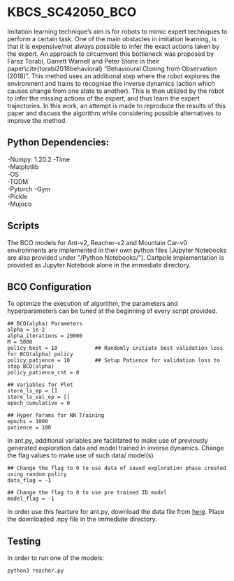 # KBCS_SC42050_BCO
Imitation learning technique’s aim is for robots to mimic expert techniques to perform a certain task. One of the main obstacles in imitation learning, is that it is expensive/not always possible to infer the exact actions taken by the expert. An approach to circumvent this bottleneck was proposed by Faraz Torabi, Garrett Warnell and Peter Stone in their paper\cite{torabi2018behavioral} “Behavioural Cloning from Observation (2018)”. This method uses an additional step where the robot explores the environment and trains to recognise the inverse dynamics (action which causes change from one state to another). This is then utilized by the robot to infer the missing actions of the expert, and thus learn the expert trajectories. In this work, an attempt is made to reproduce the results of this paper and discuss the algorithm while considering possible alternatives to improve the method.

## Python Dependencies:  
-Numpy: 1.20.2
-Time  
-Matplotlib  
-OS  
-TQDM  
-Pytorch
-Gym  
-Pickle  
-Mujoco  

## Scripts
The BCO models for Ant-v2, Reacher-v2 and Mountain Car-v0 environments are implemented in their own python files (Jupyter Notebooks are also provided under "/Python Notebooks/"). Cartpole implementation is provided as Jupyter Notebook alone in the immediate directory.

## BCO Configuration
To optimize the execution of algorithm, the parameters and hyperparameters can be tuned at the beginning of every script provided. 
```
## BCO(alpha) Parameters
alpha = 1e-2
alpha_iterations = 20000
M = 5000
policy_best = 10            ## Randomly initiate best validation loss for BCO(alpha) policy
policy_patience = 10        ## Setup Patience for validation loss to stop BCO(alpha)
policy_patience_cnt = 0

## Variables for Plot
store_ls_ep = []
store_ls_val_ep = []
epoch_cumulative = 0

## Hyper Params for NN Training
epochs = 1000
patience = 100
```
In ant.py, additional variables are facilitated to make use of previously generated exploration data and model trained in inverse dynamics. Change the flag values to make use of such data/ model(s).
```
## Change the flag to 0 to use data of saved exploration phase created using random policy
data_flag = -1

## Change the flag to 0 to use pre trained ID model
model_flag = -1
```
In order use this fearture for ant.py, download the data file from [here](https://drive.google.com/file/d/1xGtZBdC4JUzr_VNKhjZrGhblIpnq5QtV/view?usp=sharing). Place the downloaded .npy file in the immediate directory.

## Testing
In order to run one of the models:  
```
python3 reacher.py
```
